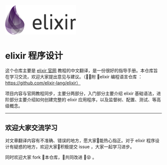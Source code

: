 ![Elixir](https://github.com/elixir-lang/elixir-lang.github.com/raw/master/images/logo/logo.png)
=========

# elixir 程序设计

这个仓库主要是  [elixir 官网](http://elixir-lang.github.io/getting-started/introduction.html) 教程的中文翻译，是一份很好的指导手册。本仓库旨在学习交流，欢迎大家提出意见与建议。（附 elixir 编程语言仓库 ：https://github.com/elixir-lang/elixir）

项目内容与官网教程同步，主要分两部分，入门部分主要介绍 elixir 基础语法，进阶部分主要介绍如何创建完整的 elixir 应用程序，以及监督树、配置、测试、等高级概念。

-----

## 欢迎大家交流学习

对文章翻译内容有不准确、错误的地方，愿大家能热心指正。对于 elixir 程序设计有疑惑的地方，欢迎大家积极提交 issue ，大家一起学习进步。

同时欢迎大家 fork 本仓库，共同改进 😝  。 


